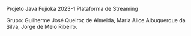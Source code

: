 Projeto Java Fujioka 2023-1
Plataforma de Streaming 

Grupo:
Guilherme José Queiroz de Almeida,
Maria Alice Albuquerque da Silva,
Jorge de Melo Ribeiro.

